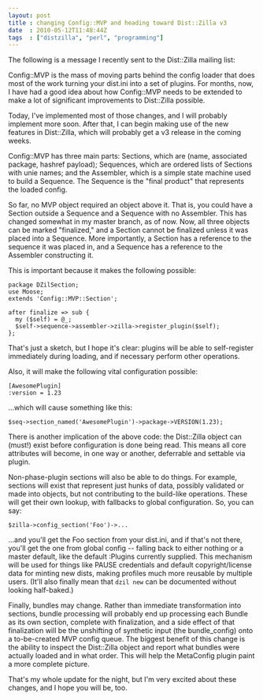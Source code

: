 ```yaml
---
layout: post
title : changing Config::MVP and heading toward Dist::Zilla v3
date  : 2010-05-12T11:48:44Z
tags  : ["distzilla", "perl", "programming"]
---
```

The following is a message I recently sent to the Dist::Zilla mailing list:

Config::MVP is the mass of moving parts behind the config loader that does most
of the work turning your dist.ini into a set of plugins.  For months, now, I
have had a good idea about how Config::MVP needs to be extended to make a lot
of significant improvements to Dist::Zilla possible.

Today, I've implemented most of those changes, and I will probably implement
more soon.  After that, I can begin making use of the new features in
Dist::Zilla, which will probably get a v3 release in the coming weeks.

Config::MVP has three main parts:  Sections, which are (name, associated
package, hashref payload); Sequences, which are ordered lists of Sections with
unie names; and the Assembler, which is a simple state machine used to build a
Sequence.  The Sequence is the "final product" that represents the loaded
config.

So far, no MVP object required an object above it.  That is, you could have a
Section outside a Sequence and a Sequence with no Assembler.  This has changed
somewhat in my master branch, as of now.  Now, all three objects can be marked
"finalized," and a Section cannot be finalized unless it was placed into a
Sequence.  More importantly, a Section has a reference to the sequence it was
placed in, and a Sequence has a reference to the Assembler constructing it.

This is important because it makes the following possible:

    package DZilSection;
    use Moose;
    extends 'Config::MVP::Section';

    after finalize => sub {
      my ($self) = @_;
      $self->sequence->assembler->zilla->register_plugin($self);
    };

That's just a sketch, but I hope it's clear: plugins will be able to
self-register immediately during loading, and if necessary perform other
operations.

Also, it will make the following vital configuration possible:

    [AwesomePlugin]
    :version = 1.23

...which will cause something like this:

    $seq->section_named('AwesomePlugin')->package->VERSION(1.23);

There is another implication of the above code:  the Dist::Zilla object can
(must!) exist before configuration is done being read.  This means all core
attributes will become, in one way or another, deferrable and settable via
plugin.

Non-phase-plugin sections will also be able to do things.  For example,
sections will exist that represent just hunks of data, possibly validated or
made into objects, but not contributing to the build-like operations.  These
will get their own lookup, with fallbacks to global configuration.  So, you can
say:

    $zilla->config_section('Foo')->...

...and you'll get the Foo section from your dist.ini, and if that's not there,
you'll get the one from global config -- falling back to either nothing or a
master default, like the default :Plugins currently supplied.  This mechanism
will be used for things like PAUSE credentials and default copyright/license
data for minting new dists, making profiles much more reusable by multiple
users.  (It'll also finally mean that `dzil new` can be documented without
looking half-baked.)

Finally, bundles may change.  Rather than immediate transformation into
sections, bundle processing will probably end up processing each Bundle as its
own section, complete with finalization, and a side effect of that finalization
will be the unshifting of synthetic input (the bundle_config) onto a
to-be-created MVP config queue.  The biggest benefit of this change is the
ability to inspect the Dist::Zilla object and report what bundles were actually
loaded and in what order.  This will help the MetaConfig plugin paint a more
complete picture.

That's my whole update for the night, but I'm very excited about these changes,
and I hope you will be, too.


